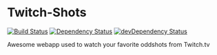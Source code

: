 # Twitch-Shots
[![Build Status](https://travis-ci.org/Agnostics/Twitch-Shots.svg?branch=master)](https://travis-ci.org/Agnostics/Twitch-Shots)
[![Dependency Status](https://david-dm.org/agnostics/Twitch-Shots.svg)](https://david-dm.org/agnostics/Twitch-Shots)
[![devDependency Status](https://david-dm.org/agnostics/Twitch-Shots/dev-status.svg)](https://david-dm.org/agnostics/Twitch-Shots#info=devDependencies)

Awesome webapp used to watch your favorite oddshots from Twitch.tv

